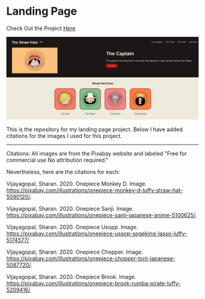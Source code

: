 # Landing Page 

Check Out the Project [Here](https://oplandingpage.netlify.app/)

![Landing Page Project](/images/landingPage.jpg)

This is the repository for my landing page project. Below I have added citations for the images I used for this project.
_______
Citations:
All images are from the Pixabay website and labeled "Free for commercial use
No attribution required."

Nevertheless, here are the citations for each:

Vijayagopal, Sharan. 2020. Onepiece Monkey D. Image. <https://pixabay.com/illustrations/onepiece-monkey-d-luffy-straw-hat-5090120/>.

Vijayagopal, Sharan. 2020. Onepiece Sanji. Image. <https://pixabay.com/illustrations/onepiece-sanji-japanese-anime-5100625/>.

Vijayagopal, Sharan. 2020. Onepiece Usopp. Image. <https://pixabay.com/illustrations/onepiece-ussop-sogeking-lasso-luffy-5174577/>

Vijayagopal, Sharan. 2020. Onepiece Chopper. Image. <https://pixabay.com/illustrations/onepiece-chopper-toni-japanese-5087720/>.

Vijayagopal, Sharan. 2020. Onepiece Brook. Image. <https://pixabay.com/illustrations/onepiece-brook-rumba-pirate-luffy-5209416/>
